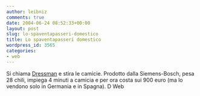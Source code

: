 ```yaml
---
author: leibniz
comments: true
date: 2004-06-24 08:52:33+00:00
layout: post
slug: lo-spaventapasseri-domestico
title: Lo spaventapasseri domestico
wordpress_id: 3565
categories:
- web
---
```


Si chiama [Dressman](http://www.dweb.repubblica.it/dweb2/dettaglio.jsp?id=737898&s=world#) e stira le camicie. Prodotto dalla Siemens-Bosch, pesa 28 chili, impiega 4 minuti a camicia e per ora costa sui 900 euro (ma lo vendono solo in Germania e in Spagna).
D Web


